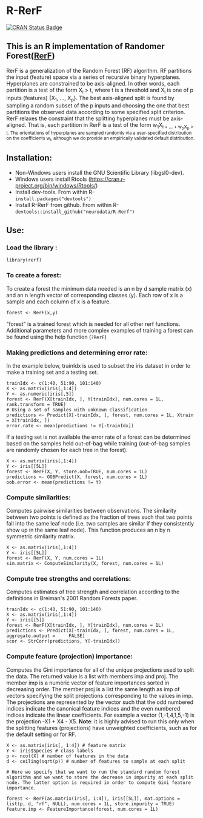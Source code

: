 # R-RerF

[![CRAN Status Badge](http://www.r-pkg.org/badges/version/rerf)](http://cran.r-project.org/web/packages/rerf)

## This is an R implementation of Randomer Forest([RerF](https://arxiv.org/pdf/1506.03410v2.pdf "arxiv link to RerF paper"))

RerF is a generalization of the Random Forest (RF) algorithm. RF partitions the input (feature) space via a series of recursive binary hyperplanes. Hyperplanes are constrained to be axis-aligned. In other words, each partition is a test of the form X<sub>i</sub> > t, where t is a threshold and X<sub>i</sub> is one of p inputs (features) {X<sub>1</sub>, ..., X<sub>p</sub>}. The best axis-aligned split is found by sampling a random subset of the p inputs and choosing the one that best partitions the observed data according to some specified split criterion. RerF relaxes the constraint that the splitting hyperplanes must be axis-aligned. That is, each partition in RerF is a test of the form w<sub>1</sub>X<sub>i + ... + w<sub>p</sub>X<sub>p</sub> > t. The orientations of hyperplanes are sampled randomly via a user-specified distribution on the coefficients w<sub>i</sub>, although we do provide an empirically validated default distribution.

## Installation:
- Non-Windows users install the GNU Scientific Library (libgsl0-dev).
- Windows users install Rtools (https://cran.r-project.org/bin/windows/Rtools/)
- Install dev-tools.  From within R-  
```install.packages("devtools")```
- Install R-RerF from github.  From within R-  
```devtools::install_github("neurodata/R-Rerf")```

## Use:
###   Load the library :
```library(rerf)```

###   To create a forest:
To create a forest the minimum data needed is an n by d sample matrix (x) and an n length vector of corresponding classes (y).  Each row of x is a sample and each column of x is a feature.  

```forest <- RerF(x,y)```  
  
"forest" is a trained forest which is needed for all other rerf functions.  Additional parameters and more complex examples of training a forest can be found using the help function (```?RerF```)

###   Making predictions and determining error rate:
In the example below, trainIdx is used to subset the iris dataset in order to make a training set and a testing set.
```
trainIdx <- c(1:40, 51:90, 101:140)
X <- as.matrix(iris[,1:4])
Y <- as.numeric(iris[,5])
forest <- RerF(X[trainIdx, ], Y[trainIdx], num.cores = 1L, rank.transform = TRUE)
# Using a set of samples with unknown classification
predictions <- Predict(X[-trainIdx, ], forest, num.cores = 1L, Xtrain = X[trainIdx, ])
error.rate <- mean(predictions != Y[-trainIdx])
```

If a testing set is not available the error rate of a forest can be determined based on the samples held out-of-bag while training (out-of-bag samples are randomly chosen for each tree in the forest).
```
X <- as.matrix(iris[,1:4])
Y <- iris[[5L]]
forest <- RerF(X, Y, store.oob=TRUE, num.cores = 1L)
predictions <- OOBPredict(X, forest, num.cores = 1L)
oob.error <- mean(predictions != Y)
```  
  
###   Compute similarities:
Computes pairwise similarities between observations. The similarity between two points is defined as the fraction of trees such that two points fall into the same leaf node (i.e. two samples are similar if they consistently show up in the same leaf node).  This function produces an n by n symmetric similarity matrix.  
```  
X <- as.matrix(iris[,1:4])
Y <- iris[[5L]]
forest <- RerF(X, Y, num.cores = 1L)
sim.matrix <- ComputeSimilarity(X, forest, num.cores = 1L)
```  
  
###   Compute tree strengths and correlations:
Computes estimates of tree strength and correlation according to the definitions in Breiman's 2001 Random Forests paper.  
```
trainIdx <- c(1:40, 51:90, 101:140)
X <- as.matrix(iris[,1:4])
Y <- iris[[5]]
forest <- RerF(X[trainIdx, ], Y[trainIdx], num.cores = 1L)
predictions <- Predict(X[-trainIdx, ], forest, num.cores = 1L, aggregate.output =     FALSE)
scor <- StrCorr(predictions, Y[-trainIdx])
```

###   Compute feature (projection) importance:
Computes the Gini importance for all of the unique projections used to split the data. The returned value is a list with members imp and proj. The member imp is a numeric vector of feature importances sorted in decreasing order. The member proj is a list the same length as imp of vectors specifying the split projections corresponding to the values in imp. The projections are represented by the vector such that the odd numbered indices indicate the canonical feature indices and the even numbered indices indicate the linear coefficients. For example a vector (1,-1,4,1,5,-1) is the projection -X1 + X4 - X5. **Note**: it is highly advised to run this only when the splitting features (projections) have unweighted coefficients, such as for the default setting or for RF.
```
X <- as.matrix(iris[, 1:4]) # feature matrix
Y <- iris$Species # class labels
p <- ncol(X) # number of features in the data
d <- ceiling(sqrt(p)) # number of features to sample at each split

# Here we specify that we want to run the standard random forest algorithm and we want to store the decrease in impurity at each split node. The latter option is required in order to compute Gini feature importance.

forest <- RerF(as.matrix(iris[, 1:4]), iris[[5L]], mat.options = list(p, d, "rf", NULL), num.cores = 1L, store.impurity = TRUE)
feature.imp <- FeatureImportance(forest, num.cores = 1L)
```
